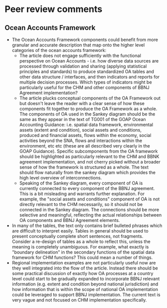 # Peer review comments
## Ocean Accounts Framework
- The Ocean Accounts Framework components could benefit from more granular and accurate description that map onto the higher level categories of the ocean accounts framework: 
  - The article does not engage sufficiently with the functional perspective on Ocean Accounts - i.e. how diverse data sources are processed through validation and sharing (applying statistical principles and standards) to produce standardized OA tables and other data structure / interfaces, and then indicators and reports for multiple decision processes. Which types of indicators might be particularly useful for the CHM and other components of BBNJ Agreement implementation?
  - The article plucks conceptual components of the OA Framework out but doesn't leave the reader with a clear sense of how these components fit together to produce the OA Framework as a whole. The components of OA used in the Sankey diagram should be the same as they appear in the text of TG001 of the GOAP Ocean Accounting Guidance: i.e. spatial data framework, environmental assets (extent and condition), social assets and conditions, produced and financial assets, flows within the economy, social activities beyond the SNA, flows and interactions within the environment, etc etc (these are all described very clearly in the GOAP Guidance). Specific subcomponents from the OA framework should be highlighted as particularly relevant to the CHM and BBNK agreement implementation, and not cherry picked without a broader sense of how the framework is structured as a whole. The text should flow naturally from the sankey diagram which provides the high level overview of interconnections. 
  - Speaking of the Sankey diagram, every component of OA is currently connected to every component of the BBNJ agreement. This is a bit misleading and warrants further explanation. For example, the "social assets and conditions" component of OA is not directly relevant to the CHM necessarily, so it should not be connected in the Sankey diagram. The connections should be more selective and meaningful, reflecting the actual relationships between OA components and BBNJ Agreement elements.
- In many of the tables, the text only contains brief bulleted phrases which are difficult to interpret easily. Tables in general should be used to present conceptually complete short sentences, not fragments. Consider a re-design of tables as a whole to reflect this, unless the meaning is completely unambiguous. For example, what exactly is "boundary delineation" in the secondary functions of the spatial data framework for CHM functions? This could mean a number of things. 
- Regional implementation examples are not particularly useful now are they well integrated into the flow of the article. Instead there should be some practical discussion of exactly how OA processes at a country level could start to be gradually expanded to incorporate BBNJ relevant information (e.g. extent and condition beyond national jurisdiction) and how information that is within the scope of national OA implementation could be leveraged to support BBNJ implementation. The current text is very vague and not focused on CHM implementation specifically. 